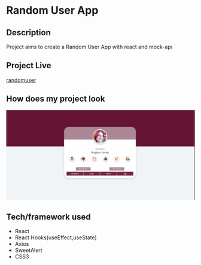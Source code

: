 # Random User App

## Description

Project aims to create a Random User App with react and mock-apı

## Project Live
[randomuser](https://user-rndm-app.vercel.app/)

## How does my project look 
![randomuser](./random_user.gif)




##  Tech/framework used
* React
* React Hooks(useEffect,useState)
* Axios
* SweetAlert
* CSS3
